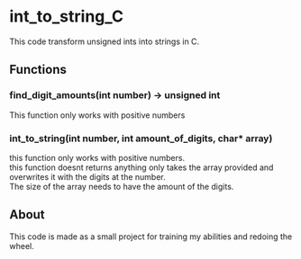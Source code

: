 # int_to_string_C

This code transform unsigned ints into strings in C.

## Functions


### find_digit_amounts(int number) -> unsigned int
This function only works with positive numbers

### int_to_string(int number, int amount_of_digits, char* array)
this function only works with positive numbers.  
this function doesnt returns anything only takes the array provided and overwrites it with the digits at the number.  
The size of the array needs to have the amount of the digits.  


## About

This code is made as a small project for training my abilities and redoing the wheel.
